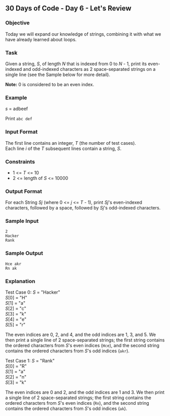 ## 30 Days of Code - Day 6 - Let's Review

### Objective

Today we will expand our knowledge of strings, combining it with what we have already learned about loops.

### Task

Given a string, <i>S</i>, of length <i>N</i> that is indexed from 0 to <i>N</i> - 1, print its even-indexed and odd-indexed characters as 2 space-separated strings on a single line (see the Sample below for more detail).

<b>Note:</b> 0 is considered to be an even index.

### Example

<i>s</i> = adbeef

Print ```abc def```

### Input Format

The first line contains an integer, <i>T</i> (the number of test cases).<br>
Each line <i>i</i> of the <i>T</i> subsequent lines contain a string, <i>S</i>. 

### Constraints

<ul>
<li>1 <= <i>T</i> <= 10</li>
<li>2 <= length of <i>S</i> <= 10000</li>
</ul>

### Output Format

For each String <i>Sj</i> (where 0 <= <i>j</i> <= <i>T</i> - 1), print <i>Sj</i>'s even-indexed characters, followed by a space, followed by <i>Sj</i>'s odd-indexed characters.

### Sample Input

```
2
Hacker
Rank
```

### Sample Output

```
Hce akr
Rn ak
```

### Explanation

Test Case 0: <i>S</i> = "Hacker"<br>
<i>S</i>[0] = "H"<br>
<i>S</i>[1] = "a"<br>
<i>S</i>[2] = "c"<br>
<i>S</i>[3] = "k"<br>
<i>S</i>[4] = "e"<br>
<i>S</i>[5] = "r"<br>

The even indices are 0, 2, and 4, and the odd indices are 1, 3, and 5. We then print a single line of 2 space-separated strings; the first string contains the ordered characters from <i>S</i>'s even indices (```Hce```), and the second string contains the ordered characters from <i>S</i>'s odd indices (```akr```).

Test Case 1: <i>S</i> = "Rank"<br>
<i>S</i>[0] = "R"<br>
<i>S</i>[1] = "a"<br>
<i>S</i>[2] = "n"<br>
<i>S</i>[3] = "k"<br>

The even indices are 0 and 2, and the odd indices are 1 and 3. We then print a single line of 2 space-separated strings; the first string contains the ordered characters from <i>S</i>'s even indices (```Rn```), and the second string contains the ordered characters from <i>S</i>'s odd indices (```ak```).
